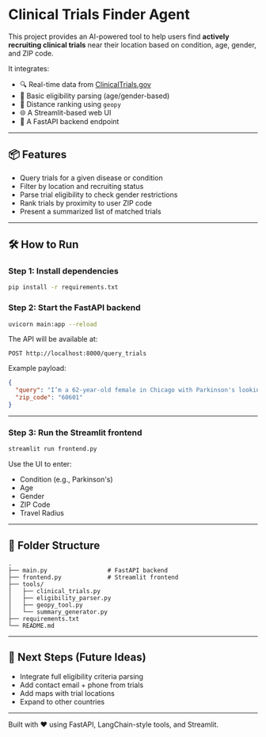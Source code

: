 # Clinical Trials Finder Agent

This project provides an AI-powered tool to help users find **actively recruiting clinical trials** near their location based on condition, age, gender, and ZIP code.

It integrates:

- 🔍 Real-time data from [ClinicalTrials.gov](https://clinicaltrials.gov)
- 🧠 Basic eligibility parsing (age/gender-based)
- 📍 Distance ranking using `geopy`
- 🌐 A Streamlit-based web UI
- 🚀 A FastAPI backend endpoint

---

## 📦 Features

- Query trials for a given disease or condition
- Filter by location and recruiting status
- Parse trial eligibility to check gender restrictions
- Rank trials by proximity to user ZIP code
- Present a summarized list of matched trials

---

## 🛠️ How to Run

### Step 1: Install dependencies

```bash
pip install -r requirements.txt
```

### Step 2: Start the FastAPI backend

```bash
uvicorn main:app --reload
```

The API will be available at:
```
POST http://localhost:8000/query_trials
```

Example payload:
```json
{
  "query": "I’m a 62-year-old female in Chicago with Parkinson's looking for trials within 50 miles.",
  "zip_code": "60601"
}
```

---

### Step 3: Run the Streamlit frontend

```bash
streamlit run frontend.py
```

Use the UI to enter:
- Condition (e.g., Parkinson's)
- Age
- Gender
- ZIP Code
- Travel Radius

---

## 📁 Folder Structure

```
.
├── main.py                 # FastAPI backend
├── frontend.py             # Streamlit frontend
├── tools/
│   ├── clinical_trials.py
│   ├── eligibility_parser.py
│   ├── geopy_tool.py
│   └── summary_generator.py
├── requirements.txt
└── README.md
```

---

## 🚧 Next Steps (Future Ideas)
- Integrate full eligibility criteria parsing
- Add contact email + phone from trials
- Add maps with trial locations
- Expand to other countries

---

Built with ❤️ using FastAPI, LangChain-style tools, and Streamlit.
